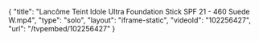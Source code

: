 {
    "title": "Lanc&ocirc;me Teint Idole Ultra Foundation Stick SPF 21 - 460 Suede W.mp4",
    "type": "solo",
    "layout": "iframe-static",
    "videoId": "102256427",
    "url": "\/tvpembed\/102256427"
}